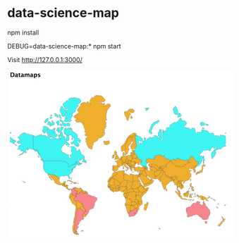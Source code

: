 # data-science-map

npm install

DEBUG=data-science-map:* npm start

Visit http://127.0.0.1:3000/

<img src="/preview.png?raw=true" alt="Preview" style="max-width: 512px;"/>
